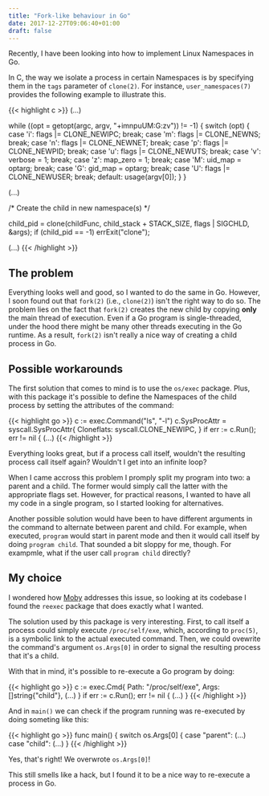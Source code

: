 ```yaml
---
title: "Fork-like behaviour in Go"
date: 2017-12-27T09:06:40+01:00
draft: false
---
```


Recently, I have been looking into how to implement Linux Namespaces in Go.

In C, the way we isolate a process in certain Namespaces is by specifying them in the `tags` parameter of `clone(2)`. For instance, `user_namespaces(7)` provides the following example to illustrate this.

{{< highlight c >}}
(...)

while ((opt = getopt(argc, argv, "+imnpuUM:G:zv")) != -1) {
        switch (opt) {
        case 'i': flags |= CLONE_NEWIPC;        break;
        case 'm': flags |= CLONE_NEWNS;         break;
        case 'n': flags |= CLONE_NEWNET;        break;
        case 'p': flags |= CLONE_NEWPID;        break;
        case 'u': flags |= CLONE_NEWUTS;        break;
        case 'v': verbose = 1;                  break;
        case 'z': map_zero = 1;                 break;
        case 'M': uid_map = optarg;             break;
        case 'G': gid_map = optarg;             break;
        case 'U': flags |= CLONE_NEWUSER;       break;
        default:  usage(argv[0]);
        }
    }

(...)

/* Create the child in new namespace(s) */

child_pid = clone(childFunc, child_stack + STACK_SIZE,
                 flags | SIGCHLD, &args);
if (child_pid == -1)
   errExit("clone");

(...)
{{< /highlight >}}

## The problem

Everything looks well and good, so I wanted to do the same in Go. However, I soon found out that `fork(2)` (i.e., `clone(2)`) isn't the right way to do so. The problem lies on the fact that `fork(2)` creates the new child by copying **only** the main thread of execution. Even if a Go program is single-threaded, under the hood there might be many other threads executing in the Go runtime. As a result, `fork(2)` isn't really a nice way of creating a child process in Go.

## Possible workarounds

The first solution that comes to mind is to use the `os/exec` package. Plus, with this package it's possible to define the Namespaces of the child process by setting the attributes of the command:

{{< highlight go >}}
c := exec.Command("ls", "-l")
c.SysProcAttr = syscall.SysProcAttr{
    Cloneflats: syscall.CLONE_NEWIPC,
}
if err := c.Run(); err != nil {
    (...)
{{< /highlight >}}

Everything looks great, but if a process call itself, wouldn't the resulting process call itself again? Wouldn't I get into an infinite loop?

When I came accross this problem I promply split my program into two: a parent and a child. The former would simply call the latter with the appropriate flags set.  However, for practical reasons, I wanted to have all my code in a single program, so I started looking for alternatives.

Another possible solution would have been to have different arguments in the command to alternate between parent and child. For example, when executed, `program` would start in parent mode and then it would call itself by doing `program child`. That sounded a bit sloppy for me, though. For exampmle, what if the user call `program child` directly?

## My choice

I wondered how [Moby](https://github.com/moby/moby) addresses this issue, so looking at its codebase I found the `reexec` package that does exactly what I wanted.

The solution used by this package is very interesting. First, to call itself a process could simply execute `/proc/self/exe`, which, according to `proc(5)`, is a symbolic link to the actual executed command. Then, we could ovewrite the command's argument `os.Args[0]` in order to signal the resulting process that it's a child.

With that in mind, it's possible to re-execute a Go program by doing:

{{< highlight go >}}
c := exec.Cmd{
    Path: "/proc/self/exe",
    Args: []string{"child"},
    (...)
}
if err := c.Run(); err != nil {
    (...)
}
{{< /highlight >}}

And in `main()` we can check if the program running was re-executed by doing someting like this:

{{< highlight go >}}
func main() {
	switch os.Args[0] {
    case "parent":
        (...)
    case "child":
        (...)
     }
{{< /highlight >}}

Yes, that's right! We overwrote `os.Args[0]`!

This still smells like a hack, but I found it to be a nice way to re-execute a process in Go.
